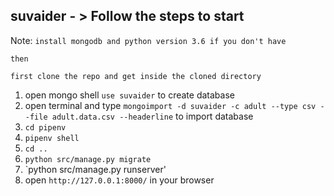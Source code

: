 ## suvaider - > Follow the steps to start

Note: `install mongodb and python version 3.6 if you don't have`

  `then`

`first clone the repo and get inside the cloned directory`
1. open mongo shell `use suvaider` to create database
2. open terminal and type `mongoimport -d suvaider -c adult --type csv --file adult.data.csv --headerline` to import database
3. `cd pipenv`
4. `pipenv shell`
5. `cd ..`
6. `python src/manage.py migrate`
7. `python src/manage.py runserver'
8. open `http://127.0.0.1:8000/` in your browser
